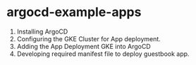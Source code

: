 # argocd-example-apps

1. Installing ArgoCD
2. Configuring the GKE Cluster for App deployment.
3. Adding the App Deployment GKE into ArgoCD
4. Developing required manifest file to deploy guestbook app.
